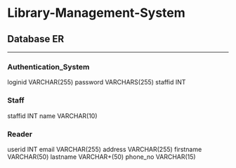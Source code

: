 # Library-Management-System

## Database ER 
---
### Authentication_System
loginid VARCHAR(255)
password VARCHARS(255)
staffid INT

### Staff
staffid INT
name VARCHAR(10)

### Reader
userid INT
email VARCHAR(255)
address VARCHAR(255)
firstname VARCHAR(50)
lastname VARCHAR+(50)
phone_no VARCHAR(15)


